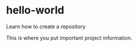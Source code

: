 # hello-world
Learn how to create a repository

This is where you put important project information.
